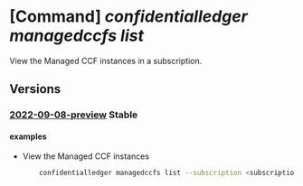 # [Command] _confidentialledger managedccfs list_

View the Managed CCF instances in a subscription.

## Versions

### [2022-09-08-preview](/Resources/mgmt-plane/L3N1YnNjcmlwdGlvbnMve30vcHJvdmlkZXJzL21pY3Jvc29mdC5jb25maWRlbnRpYWxsZWRnZXIvbWFuYWdlZGNjZnMv/2022-09-08-preview.xml) **Stable**

<!-- mgmt-plane /subscriptions/{}/providers/microsoft.confidentialledger/managedccfs/ 2022-09-08-preview -->
<!-- mgmt-plane /subscriptions/{}/resourcegroups/{}/providers/microsoft.confidentialledger/managedccfs 2022-09-08-preview -->

#### examples

- View the Managed CCF instances
    ```bash
        confidentialledger managedccfs list --subscription <subscription-id> --resource-group "myResourceGroup"
    ```
